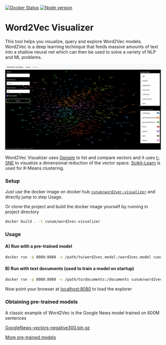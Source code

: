 [![Docker Status](https://img.shields.io/docker/build/cunum/word2vec-visualizer.svg)](https://hub.docker.com/r/cunum/word2vec-visualizer/)
[![Node version](https://img.shields.io/node/v/latest-version.svg?style=flat)](http://nodejs.org/download/)

# Word2Vec Visualizer

This tool helps you visualize, query and explore Word2Vec models. Word2Vec is a deep learning technique that feeds massive amounts of text into a shallow neural net which can then be used to solve a variety of NLP and ML problems.

![SCREEN](https://github.com/cunum/word2vec-explorer/blob/master/public/screen.png?raw=true)

Word2Vec Visualizer uses [Gensim](https://github.com/piskvorky/gensim) to list and compare vectors and it uses [t-SNE](https://github.com/danielfrg/tsne) to visualize a dimensional reduction of the vector space. [Scikit-Learn](http://scikit-learn.org/stable/) is used for K-Means clustering.

### Setup

Just use the docker image on docker hub  [```cunum/word2vec-visualizer```](https://hub.docker.com/r/cunum/word2vec-visualizer/) and directly jump to step Usage.

Or clone the project and build the docker image yourself by running in project directory
```bash
docker build . -t cunum/word2vec-visualizer
```

### Usage

#### A) Run with a pre-trained model

```bash
docker run -p 8080:8080 -v /path/to/word2vec.model:/word2vec.model cunum/word2vec-visualizer
```

#### B) Run with text documents (used to train a model on startup)
```bash
docker run -p 8080:8080 -v /path/to/documents:/documents cunum/word2vec-visualizer
```

Now point your browser at [localhost:8080](http://localhost:8080/) to load the explorer

### Obtaining pre-trained models

A classic example of Word2Vec is the Google News model trained on 600M sentences
 
[GoogleNews-vectors-negative300.bin.gz](https://drive.google.com/file/d/0B7XkCwpI5KDYNlNUTTlSS21pQmM/edit?usp=sharing)

[More pre-trained models](https://github.com/3Top/word2vec-api#where-to-get-a-pretrained-models)